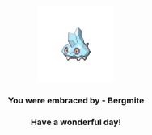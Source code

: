 <p align="center">
    <img src="https://raw.githubusercontent.com/PokeAPI/sprites/master/sprites/pokemon/712.png" width="150" height="150">
</p>
<h3 align="center">You were embraced by - <b>Bergmite</b></h3>
<h3 align="center">Have a wonderful day!</h3>
